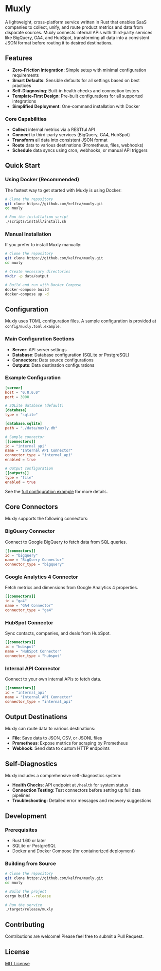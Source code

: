 # Muxly

A lightweight, cross-platform service written in Rust that enables SaaS companies to collect, unify, and route product metrics and data from disparate sources. Muxly connects internal APIs with third-party services like BigQuery, GA4, and HubSpot, transforming all data into a consistent JSON format before routing it to desired destinations.

## Features

- **Zero-Friction Integration**: Simple setup with minimal configuration requirements
- **Smart Defaults**: Sensible defaults for all settings based on best practices
- **Self-Diagnosing**: Built-in health checks and connection testers
- **Template-First Design**: Pre-built configurations for all supported integrations
- **Simplified Deployment**: One-command installation with Docker

### Core Capabilities

- **Collect** internal metrics via a RESTful API
- **Connect** to third-party services (BigQuery, GA4, HubSpot)
- **Transform** all data into consistent JSON format
- **Route** data to various destinations (Prometheus, files, webhooks)
- **Schedule** data syncs using cron, webhooks, or manual API triggers

## Quick Start

### Using Docker (Recommended)

The fastest way to get started with Muxly is using Docker:

```bash
# Clone the repository
git clone https://github.com/kelfra/muxly.git
cd muxly

# Run the installation script
./scripts/install/install.sh
```

### Manual Installation

If you prefer to install Muxly manually:

```bash
# Clone the repository
git clone https://github.com/kelfra/muxly.git
cd muxly

# Create necessary directories
mkdir -p data/output

# Build and run with Docker Compose
docker-compose build
docker-compose up -d
```

## Configuration

Muxly uses TOML configuration files. A sample configuration is provided at `config/muxly.toml.example`.

### Main Configuration Sections

- **Server**: API server settings
- **Database**: Database configuration (SQLite or PostgreSQL)
- **Connectors**: Data source configurations
- **Outputs**: Data destination configurations

### Example Configuration

```toml
[server]
host = "0.0.0.0"
port = 3000

# SQLite database (default)
[database]
type = "sqlite"

[database.sqlite]
path = "./data/muxly.db"

# Sample connector
[[connectors]]
id = "internal_api"
name = "Internal API Connector"
connector_type = "internal_api"
enabled = true

# Output configuration
[[outputs]]
type = "file"
enabled = true
```

See the [full configuration example](config/muxly.toml.example) for more details.

## Core Connectors

Muxly supports the following connectors:

### BigQuery Connector

Connect to Google BigQuery to fetch data from SQL queries.

```toml
[[connectors]]
id = "bigquery"
name = "BigQuery Connector"
connector_type = "bigquery"
```

### Google Analytics 4 Connector

Fetch metrics and dimensions from Google Analytics 4 properties.

```toml
[[connectors]]
id = "ga4"
name = "GA4 Connector"
connector_type = "ga4"
```

### HubSpot Connector

Sync contacts, companies, and deals from HubSpot.

```toml
[[connectors]]
id = "hubspot"
name = "HubSpot Connector"
connector_type = "hubspot"
```

### Internal API Connector

Connect to your own internal APIs to fetch data.

```toml
[[connectors]]
id = "internal_api"
name = "Internal API Connector"
connector_type = "internal_api"
```

## Output Destinations

Muxly can route data to various destinations:

- **File**: Save data to JSON, CSV, or JSONL files
- **Prometheus**: Expose metrics for scraping by Prometheus
- **Webhook**: Send data to custom HTTP endpoints

## Self-Diagnostics

Muxly includes a comprehensive self-diagnostics system:

- **Health Checks**: API endpoint at `/health` for system status
- **Connection Testing**: Test connectors before setting up full data pipelines
- **Troubleshooting**: Detailed error messages and recovery suggestions

## Development

### Prerequisites

- Rust 1.60 or later
- SQLite or PostgreSQL
- Docker and Docker Compose (for containerized deployment)

### Building from Source

```bash
# Clone the repository
git clone https://github.com/kelfra/muxly.git
cd muxly

# Build the project
cargo build --release

# Run the service
./target/release/muxly
```

## Contributing

Contributions are welcome! Please feel free to submit a Pull Request.

## License

[MIT License](LICENSE)

